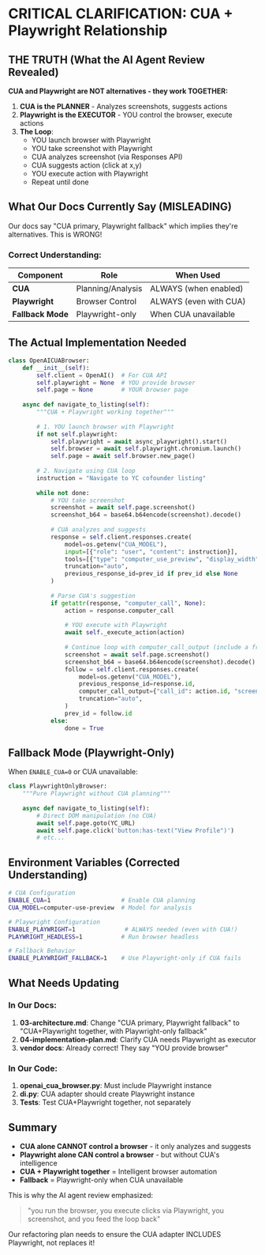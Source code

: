 # CRITICAL CLARIFICATION: CUA + Playwright Relationship

## THE TRUTH (What the AI Agent Review Revealed)

**CUA and Playwright are NOT alternatives - they work TOGETHER:**

1. **CUA is the PLANNER** - Analyzes screenshots, suggests actions
2. **Playwright is the EXECUTOR** - YOU control the browser, execute actions
3. **The Loop**:
   - YOU launch browser with Playwright
   - YOU take screenshot with Playwright
   - CUA analyzes screenshot (via Responses API)
   - CUA suggests action (click at x,y)
   - YOU execute action with Playwright
   - Repeat until done

## What Our Docs Currently Say (MISLEADING)

Our docs say "CUA primary, Playwright fallback" which implies they're alternatives. This is WRONG!

### Correct Understanding:

| Component | Role | When Used |
|-----------|------|-----------|
| **CUA** | Planning/Analysis | ALWAYS (when enabled) |
| **Playwright** | Browser Control | ALWAYS (even with CUA) |
| **Fallback Mode** | Playwright-only | When CUA unavailable |

## The Actual Implementation Needed

```python
class OpenAICUABrowser:
    def __init__(self):
        self.client = OpenAI()  # For CUA API
        self.playwright = None  # YOU provide browser
        self.page = None        # YOUR browser page
        
    async def navigate_to_listing(self):
        """CUA + Playwright working together"""
        
        # 1. YOU launch browser with Playwright
        if not self.playwright:
            self.playwright = await async_playwright().start()
            self.browser = await self.playwright.chromium.launch()
            self.page = await self.browser.new_page()
        
        # 2. Navigate using CUA loop
        instruction = "Navigate to YC cofounder listing"
        
        while not done:
            # YOU take screenshot
            screenshot = await self.page.screenshot()
            screenshot_b64 = base64.b64encode(screenshot).decode()
            
            # CUA analyzes and suggests
            response = self.client.responses.create(
                model=os.getenv("CUA_MODEL"),
                input=[{"role": "user", "content": instruction}],
                tools=[{"type": "computer_use_preview", "display_width": 1920, "display_height": 1080}],
                truncation="auto",
                previous_response_id=prev_id if prev_id else None
            )
            
            # Parse CUA's suggestion
            if getattr(response, "computer_call", None):
                action = response.computer_call
                
                # YOU execute with Playwright
                await self._execute_action(action)
                
                # Continue loop with computer_call_output (include a fresh screenshot)
                screenshot = await self.page.screenshot()
                screenshot_b64 = base64.b64encode(screenshot).decode()
                follow = self.client.responses.create(
                    model=os.getenv("CUA_MODEL"),
                    previous_response_id=response.id,
                    computer_call_output={"call_id": action.id, "screenshot": screenshot_b64},
                    truncation="auto",
                )
                prev_id = follow.id
            else:
                done = True
```

## Fallback Mode (Playwright-Only)

When `ENABLE_CUA=0` or CUA unavailable:

```python
class PlaywrightOnlyBrowser:
    """Pure Playwright without CUA planning"""
    
    async def navigate_to_listing(self):
        # Direct DOM manipulation (no CUA)
        await self.page.goto(YC_URL)
        await self.page.click('button:has-text("View Profile")')
        # etc...
```

## Environment Variables (Corrected Understanding)

```bash
# CUA Configuration
ENABLE_CUA=1                    # Enable CUA planning
CUA_MODEL=computer-use-preview  # Model for analysis

# Playwright Configuration  
ENABLE_PLAYWRIGHT=1              # ALWAYS needed (even with CUA!)
PLAYWRIGHT_HEADLESS=1           # Run browser headless

# Fallback Behavior
ENABLE_PLAYWRIGHT_FALLBACK=1    # Use Playwright-only if CUA fails
```

## What Needs Updating

### In Our Docs:
1. **03-architecture.md**: Change "CUA primary, Playwright fallback" to "CUA+Playwright together, with Playwright-only fallback"
2. **04-implementation-plan.md**: Clarify CUA needs Playwright as executor
3. **vendor docs**: Already correct! They say "YOU provide browser"

### In Our Code:
1. **openai_cua_browser.py**: Must include Playwright instance
2. **di.py**: CUA adapter should create Playwright instance
3. **Tests**: Test CUA+Playwright together, not separately

## Summary

- **CUA alone CANNOT control a browser** - it only analyzes and suggests
- **Playwright alone CAN control a browser** - but without CUA's intelligence
- **CUA + Playwright together** = Intelligent browser automation
- **Fallback** = Playwright-only when CUA unavailable

This is why the AI agent review emphasized:
> "you run the browser, you execute clicks via Playwright, you screenshot, and you feed the loop back"

Our refactoring plan needs to ensure the CUA adapter INCLUDES Playwright, not replaces it!
